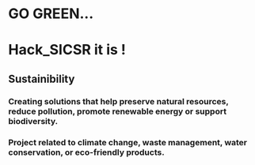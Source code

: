 # GO GREEN... 
# Hack_SICSR it is !
## Sustainibility 
### Creating solutions that help preserve natural resources, reduce pollution, promote renewable energy or support biodiversity. 
### Project related to climate change, waste management, water conservation, or eco-friendly products.
